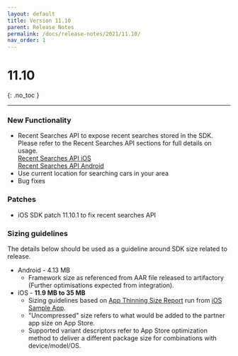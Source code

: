 ```yaml
---
layout: default
title: Version 11.10
parent: Release Notes
permalink: /docs/release-notes/2021/11.10/
nav_order: 1
---
```


# 11.10 

{: .no_toc }

---

### New Functionality

* Recent Searches API to expose recent searches stored in the SDK. Please refer to the Recent Searches API sections for full details on usage.<br/>
<a href="/docs/ios/apis/recent-searches/">Recent Searches API iOS</a> <br />
<a href="/docs/android/apis/recent-searches/">Recent Searches API Android</a>
* Use current location for searching cars in your area
* Bug fixes

### Patches
* iOS SDK patch 11.10.1 to fix recent searches API

### Sizing guidelines
The details below should be used as a guideline around SDK size related to release.
* Android - 4.13 MB
    * Framework size as referenced from AAR file released to artifactory (Further optimisations expected from integration).
* iOS - **11.9 MB to 35 MB**
    * Sizing guidelines based on <a href="https://github.com/cartrawler/cartrawler.github.io/blob/master/ios-report.txt" target="_blank">App Thinning Size Report</a> run from <a href="https://github.com/cartrawler/cartrawler-ios-integration" target="_blank">iOS Sample App</a>.
    * "Uncompressed" size refers to what would be added to the partner app size on App Store.
    * Supported variant descriptors refer to App Store optimization method to deliver a different package size for combinations with device/model/OS.
